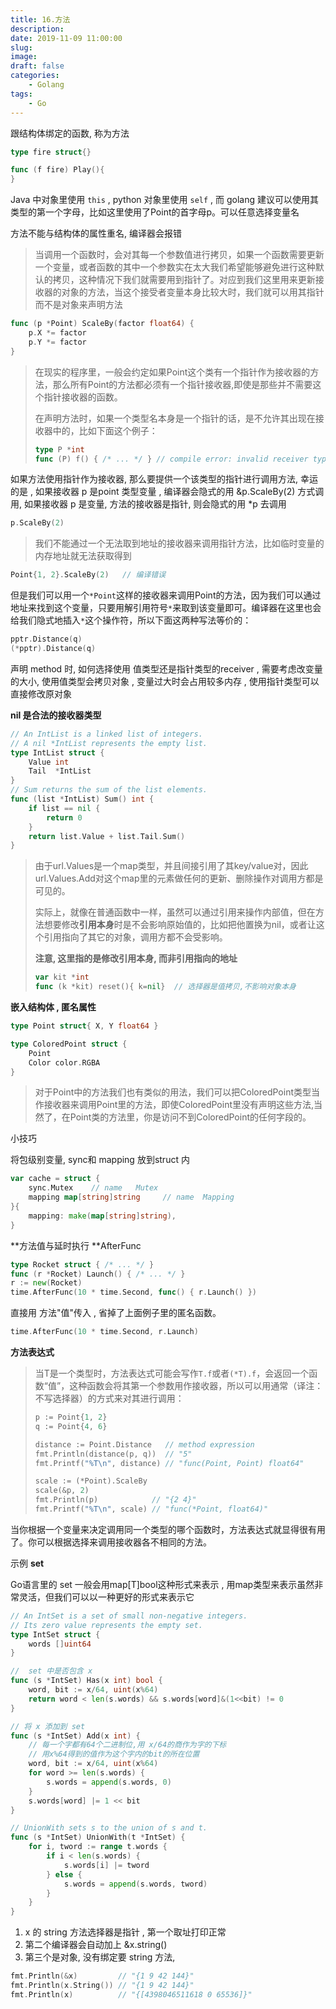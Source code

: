 ```yaml
---
title: 16.方法
description: 
date: 2019-11-09 11:00:00
slug: 
image: 
draft: false
categories:
    - Golang
tags:
    - Go
---
```




跟结构体绑定的函数, 称为方法



```go
type fire struct{}

func (f fire) Play(){
}
```

Java 中对象里使用 `this` , python 对象里使用 `self` , 而 golang 建议可以使用其类型的第一个字母，比如这里使用了Point的首字母p。可以任意选择变量名



方法不能与结构体的属性重名, 编译器会报错





> 当调用一个函数时，会对其每一个参数值进行拷贝，如果一个函数需要更新一个变量，或者函数的其中一个参数实在太大我们希望能够避免进行这种默认的拷贝，这种情况下我们就需要用到指针了。对应到我们这里用来更新接收器的对象的方法，当这个接受者变量本身比较大时，我们就可以用其指针而不是对象来声明方法

```go
func (p *Point) ScaleBy(factor float64) {
    p.X *= factor
    p.Y *= factor
}
```

> 在现实的程序里，一般会约定如果Point这个类有一个指针作为接收器的方法，那么所有Point的方法都必须有一个指针接收器,即使是那些并不需要这个指针接收器的函数。
>
> 在声明方法时，如果一个类型名本身是一个指针的话，是不允许其出现在接收器中的，比如下面这个例子：
>
> ```go
> type P *int
> func (P) f() { /* ... */ } // compile error: invalid receiver type
> ```



如果方法使用指针作为接收器, 那么要提供一个该类型的指针进行调用方法, 幸运的是 , 如果接收器 p 是point 类型变量 , 编译器会隐式的用 &p.ScaleBy(2)  方式调用, 如果接收器 p 是变量, 方法的接收器是指针, 则会隐式的用 *p 去调用

```go
p.ScaleBy(2)
```

> 我们不能通过一个无法取到地址的接收器来调用指针方法，比如临时变量的内存地址就无法获取得到

```go
Point{1, 2}.ScaleBy(2)   // 编译错误
```

但是我们可以用一个`*Point`这样的接收器来调用Point的方法，因为我们可以通过地址来找到这个变量，只要用解引用符号`*`来取到该变量即可。编译器在这里也会给我们隐式地插入`*`这个操作符，所以下面这两种写法等价的：

```go
pptr.Distance(q)
(*pptr).Distance(q)
```



声明 method 时, 如何选择使用 值类型还是指针类型的receiver , 需要考虑改变量的大小, 使用值类型会拷贝对象 , 变量过大时会占用较多内存 , 使用指针类型可以直接修改原对象



**nil 是合法的接收器类型**

```go
// An IntList is a linked list of integers.
// A nil *IntList represents the empty list.
type IntList struct {
    Value int
    Tail  *IntList
}
// Sum returns the sum of the list elements.
func (list *IntList) Sum() int {
    if list == nil {
        return 0
    }
    return list.Value + list.Tail.Sum()
}
```

> 由于url.Values是一个map类型，并且间接引用了其key/value对，因此url.Values.Add对这个map里的元素做任何的更新、删除操作对调用方都是可见的。
>
> 实际上，就像在普通函数中一样，虽然可以通过引用来操作内部值，但在方法想要修改**引用本身**时是不会影响原始值的，比如把他置换为nil，或者让这个引用指向了其它的对象，调用方都不会受影响。
>
> **注意, 这里指的是修改引用本身, 而非引用指向的地址**
>
> ```go
> var kit *int
> func (k *kit) reset(){ k=nil}  // 选择器是值拷贝,不影响对象本身
> ```







**嵌入结构体 , 匿名属性**

```go
type Point struct{ X, Y float64 }

type ColoredPoint struct {
    Point
    Color color.RGBA
}
```

> 对于Point中的方法我们也有类似的用法，我们可以把ColoredPoint类型当作接收器来调用Point里的方法，即使ColoredPoint里没有声明这些方法,当然了，在Point类的方法里，你是访问不到ColoredPoint的任何字段的。



小技巧

将包级别变量, sync和 mapping 放到struct 内

```go
var cache = struct {
    sync.Mutex    // name   Mutex
    mapping map[string]string	  // name  Mapping
}{
    mapping: make(map[string]string),
}
```





**方法值与延时执行 **AfterFunc

```go
type Rocket struct { /* ... */ }
func (r *Rocket) Launch() { /* ... */ }
r := new(Rocket)
time.AfterFunc(10 * time.Second, func() { r.Launch() })
```

直接用 方法"值"传入 , 省掉了上面例子里的匿名函数。

```go
time.AfterFunc(10 * time.Second, r.Launch)
```



**方法表达式**

> 当T是一个类型时，方法表达式可能会写作`T.f`或者`(*T).f`，会返回一个函数“值”，这种函数会将其第一个参数用作接收器，所以可以用通常（译注：不写选择器）的方式来对其进行调用：
>
> ```go
> p := Point{1, 2}
> q := Point{4, 6}
> 
> distance := Point.Distance   // method expression
> fmt.Println(distance(p, q))  // "5"
> fmt.Printf("%T\n", distance) // "func(Point, Point) float64"
> 
> scale := (*Point).ScaleBy
> scale(&p, 2)
> fmt.Println(p)            // "{2 4}"
> fmt.Printf("%T\n", scale) // "func(*Point, float64)"
> ```

当你根据一个变量来决定调用同一个类型的哪个函数时，方法表达式就显得很有用了。你可以根据选择来调用接收器各不相同的方法。







示例  **set**

Go语言里的 set 一般会用map[T]bool这种形式来表示 , 用map类型来表示虽然非常灵活，但我们可以以一种更好的形式来表示它

```go
// An IntSet is a set of small non-negative integers.
// Its zero value represents the empty set.
type IntSet struct {
    words []uint64
}

//	set 中是否包含 x
func (s *IntSet) Has(x int) bool {
    word, bit := x/64, uint(x%64)
    return word < len(s.words) && s.words[word]&(1<<bit) != 0
}

// 将 x 添加到 set
func (s *IntSet) Add(x int) {
  	// 每一个字都有64个二进制位,用 x/64的商作为字的下标
  	// 用x%64得到的值作为这个字内的bit的所在位置
    word, bit := x/64, uint(x%64)
    for word >= len(s.words) {
        s.words = append(s.words, 0)
    }
    s.words[word] |= 1 << bit
}

// UnionWith sets s to the union of s and t.
func (s *IntSet) UnionWith(t *IntSet) {
    for i, tword := range t.words {
        if i < len(s.words) {
            s.words[i] |= tword
        } else {
            s.words = append(s.words, tword)
        }
    }
}
```



1. x 的 string 方法选择器是指针 , 第一个取址打印正常
2. 第二个编译器会自动加上 &x.string()
3. 第三个是对象, 没有绑定要 string 方法, 

```go
fmt.Println(&x)         // "{1 9 42 144}"
fmt.Println(x.String()) // "{1 9 42 144}"
fmt.Println(x)          // "{[4398046511618 0 65536]}"
```


